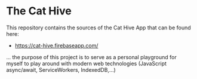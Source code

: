 # The Cat Hive

This repository contains the sources of the Cat Hive App that can be found here:
* https://cat-hive.firebaseapp.com/

... the purpose of this project is to serve as a personal playground for myself
to play around with modern web technologies (JavaScript async/await, ServiceWorkers,
IndexedDB,...)